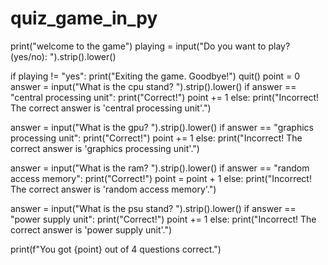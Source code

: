 # quiz_game_in_py
print("welcome to the game")
playing = input("Do you want to play? (yes/no): ").strip().lower()

if playing  != "yes":
    print("Exiting the game. Goodbye!")
    quit()
point = 0
answer = input("What is the cpu stand? ").strip().lower()
if answer == "central processing unit":
    print("Correct!")
    point += 1
else:
    print("Incorrect! The correct answer is 'central processing unit'.")

    
answer = input("What is the gpu? ").strip().lower()
if answer == "graphics processing unit":
    print("Correct!")
    point += 1
else:
    print("Incorrect! The correct answer is 'graphics processing unit'.")

    
answer = input("What is the ram? ").strip().lower()
if answer == "random access memory":
    print("Correct!")
    point = point + 1
else:
    print("Incorrect! The correct answer is 'random access memory'.")

    
answer = input("What is the psu stand? ").strip().lower()
if answer == "power supply unit":
    print("Correct!")
    point += 1
else:
    print("Incorrect! The correct answer is 'power supply unit'.")

print(f"You got {point} out of 4 questions correct.")
